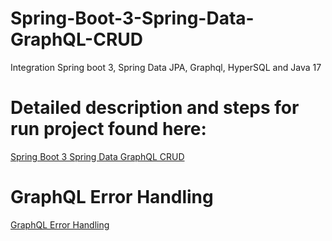 # Spring-Boot-3-Spring-Data-GraphQL-CRUD
Integration Spring boot 3, Spring Data JPA, Graphql, HyperSQL and Java 17

# Detailed description and steps for run project found here: 
[Spring Boot 3 Spring Data GraphQL CRUD](https://jarmx.blogspot.com/2023/05/spring-boot-3-spring-data-graphql-crud.html)

# GraphQL Error Handling
[GraphQL Error Handling](https://www.linkedin.com/pulse/graphql-error-handling-spring-boot-3-henry-xiloj-herrera)

